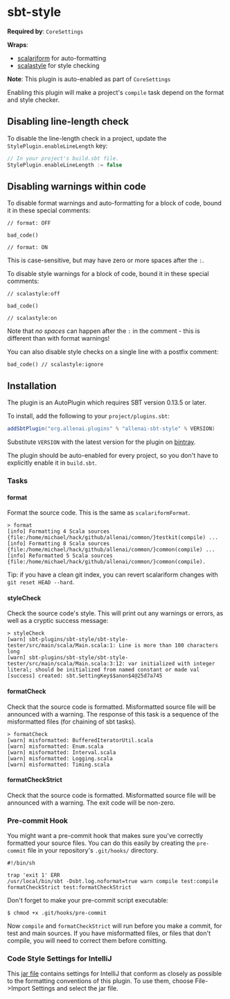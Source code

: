 sbt-style
==========

**Required by**: `CoreSettings`

**Wraps**:

- [scalariform](https://github.com/mdr/scalariform) for auto-formatting
- [scalastyle](http://www.scalastyle.org/) for style checking

**Note**: This plugin is auto-enabled as part of `CoreSettings`

Enabling this plugin will make a project's `compile` task depend on the format and style checker.

## Disabling line-length check

To disable the line-length check in a project, update the `StylePlugin.enableLineLength` key:

```scala
// In your project's build.sbt file.
StylePlugin.enableLineLength := false
```

## Disabling warnings within code
To disable format warnings and auto-formatting for a block of code, bound it in these special comments:
```
// format: OFF

bad_code()

// format: ON
```
This is case-sensitive, but may have zero or more spaces after the `:`.


To disable style warnings for a block of code, bound it in these special comments:
```
// scalastyle:off

bad_code()

// scalastyle:on
```

Note that *no spaces* can happen after the `:` in the comment - this is different than with format warnings!

You can also disable style checks on a single line with a postfix comment:
```
bad_code() // scalastyle:ignore
```

## Installation

The plugin is an AutoPlugin which requires SBT version 0.13.5 or later.

To install, add the following to your `project/plugins.sbt`:

```scala
addSbtPlugin("org.allenai.plugins" % "allenai-sbt-style" % VERSION)
```
Substitute `VERSION` with the latest version for the plugin on [bintray](https://bintray.com/allenai/sbt-plugins).

The plugin should be auto-enabled for every project, so you don't have to explicitly enable it in `build.sbt`.

### Tasks

#### format

Format the source code.  This is the same as `scalariformFormat`.

```
> format
[info] Formatting 4 Scala sources {file:/home/michael/hack/github/allenai/common/}testkit(compile) ...
[info] Formatting 8 Scala sources {file:/home/michael/hack/github/allenai/common/}common(compile) ...
[info] Reformatted 5 Scala sources {file:/home/michael/hack/github/allenai/common/}common(compile).
```

Tip: if you have a clean git index, you can revert scalariform changes with
`git reset HEAD --hard`.

#### styleCheck

Check the source code's style. This will print out any warnings or errors, as
well as a cryptic success message:
```
> styleCheck
[warn] sbt-plugins/sbt-style/sbt-style-tester/src/main/scala/Main.scala:1: Line is more than 100 characters long
[warn] sbt-plugins/sbt-style/sbt-style-tester/src/main/scala/Main.scala:3:12: var initialized with integer literal; should be initialized from named constant or made val
[success] created: sbt.SettingKey$$anon$4@25d7a745
```

#### formatCheck

Check that the source code is formatted.  Misformatted source file will be
announced with a warning.  The response of this task is a sequence of the
misformatted files (for chaining of sbt tasks).

```
> formatCheck
[warn] misformatted: BufferedIteratorUtil.scala
[warn] misformatted: Enum.scala
[warn] misformatted: Interval.scala
[warn] misformatted: Logging.scala
[warn] misformatted: Timing.scala
```

#### formatCheckStrict

Check that the source code is formatted.  Misformatted source file will be
announced with a warning.  The exit code will be non-zero.

### Pre-commit Hook

You might want a pre-commit hook that makes sure you've correctly formatted
your source files. You can do this easily by creating the `pre-commit` file in your repository's `.git/hooks/` directory.

    #!/bin/sh

    trap 'exit 1' ERR
    /usr/local/bin/sbt -Dsbt.log.noformat=true warn compile test:compile formatCheckStrict test:formatCheckStrict

Don't forget to make your pre-commit script executable:

    $ chmod +x .git/hooks/pre-commit

Now `compile` and `formatCheckStrict` will run before you make a commit, for test and main sources. If you have
misformatted files, or files that don't compile, you will need to correct them before comitting.

### Code Style Settings for IntelliJ
This [jar file](https://github.com/allenai/sbt-plugins/blob/master/sbt-style/settings/AI2CodeStyleSettingsForIntelliJ.jar) contains 
settings for IntelliJ that conform as closely as possible to the formatting conventions of this 
plugin.  To use them, choose File->Import Settings and select the jar file.

